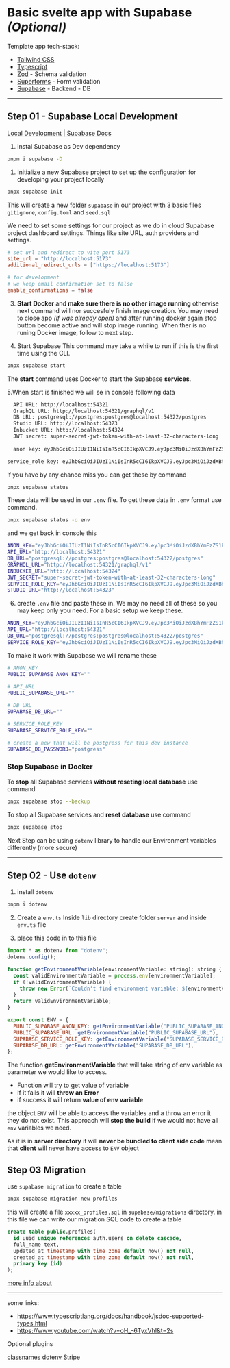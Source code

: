 # Basic svelte app with Supabase _(Optional)_

Template app tech-stack:

- [Tailwind CSS](https://tailwindcss.com/)
- [Typescript](https://www.typescriptlang.org/)
- [Zod](https://zod.dev/) - Schema validation
- [Superforms](https://superforms.rocks/) - Form validation
- [Supabase](https://supabase.com/docs) - Backend - DB

---

## Step 01 - Supabase Local Development

[Local Development | Supabase Docs](https://supabase.com/docs/guides/getting-started/local-development)

1. instal Subabase as Dev dependency

```bash
pnpm i supabase -D
```

1. Initialize a new Supabase project to set up the configuration for developing your project locally

```bash
pnpx supabase init
```

This will create a new folder `supabase` in our project with 3 basic files
`gitignore`, `config.toml` and `seed.sql`

We need to set some settings for our project as we do in cloud Supabase project dashboard settings. Things like site URL, auth providers and settings.

```toml
# set url and redirect to vite port 5173
site_url = "http://localhost:5173"
additional_redirect_urls = ["https://localhost:5173"]

# for development 
# we keep email confirmation set to false
enable_confirmations = false

```

3. **Start Docker** and **make sure there is no other image running** othervise next command will nor succesfuly finish image creation.
You may need to close app _(if was already open)_ and after running docker again stop button become active and will stop image running. When ther is no runing Docker image, follow to next step.

4. Start Supabase
 This command may take a while to run if this is the first time using the CLI.

```bash
pnpx supabase start
```

The **start** command uses Docker to start the Supabase **services**.

5.When start is finished we will se in console following data

```bash
  API URL: http://localhost:54321
  GraphQL URL: http://localhost:54321/graphql/v1
  DB URL: postgresql://postgres:postgres@localhost:54322/postgres
  Studio URL: http://localhost:54323
  Inbucket URL: http://localhost:54324
  JWT secret: super-secret-jwt-token-with-at-least-32-characters-long
  
  anon key: eyJhbGciOiJIUzI1NiIsInR5cCI6IkpXVCJ9.eyJpc3MiOiJzdXBhYmFzZS1kZW1vIiwicm9sZSI6ImFub24iLCJleHAiOjE5ODM4MTI5OTZ9.CRXP1A7WOeoJeXxjNni43kdQwgnWNReilDMblYTn_I0

service_role key: eyJhbGciOiJIUzI1NiIsInR5cCI6IkpXVCJ9.eyJpc3MiOiJzdXBhYmFzZS1kZW1vIiwicm9sZSI6InNlcnZpY2Vfcm9sZSIsImV4cCI6MTk4MzgxMjk5Nn0.EGIM96RAZx35lJzdJsyH-qQwv8Hdp7fsn3W0YpN81IU

```

if you have by any chance miss you can get these by command

```bash
pnpx supabase status
```

These data will be used in our `.env` file. To get these data in `.env` format use command.

```bash
pnpx supabase status -o env
```

and we get back in console this

```bash
ANON_KEY="eyJhbGciOiJIUzI1NiIsInR5cCI6IkpXVCJ9.eyJpc3MiOiJzdXBhYmFzZS1kZW1vIiwicm9sZSI6ImFub24iLCJleHAiOjE5ODM4MTI5OTZ9.CRXP1A7WOeoJeXxjNni43kdQwgnWNReilDMblYTn_I0"
API_URL="http://localhost:54321"
DB_URL="postgresql://postgres:postgres@localhost:54322/postgres"
GRAPHQL_URL="http://localhost:54321/graphql/v1"
INBUCKET_URL="http://localhost:54324"
JWT_SECRET="super-secret-jwt-token-with-at-least-32-characters-long"
SERVICE_ROLE_KEY="eyJhbGciOiJIUzI1NiIsInR5cCI6IkpXVCJ9.eyJpc3MiOiJzdXBhYmFzZS1kZW1vIiwicm9sZSI6InNlcnZpY2Vfcm9sZSIsImV4cCI6MTk4MzgxMjk5Nn0.EGIM96RAZx35lJzdJsyH-qQwv8Hdp7fsn3W0YpN81IU"
STUDIO_URL="http://localhost:54323"
```

6. create `.env` file and paste these in. We may no need all of these so you may keep only you need. For a basic setup we keep these.

```bash
ANON_KEY="eyJhbGciOiJIUzI1NiIsInR5cCI6IkpXVCJ9.eyJpc3MiOiJzdXBhYmFzZS1kZW1vIiwicm9sZSI6ImFub24iLCJleHAiOjE5ODM4MTI5OTZ9.CRXP1A7WOeoJeXxjNni43kdQwgnWNReilDMblYTn_I0"
API_URL="http://localhost:54321"
DB_URL="postgresql://postgres:postgres@localhost:54322/postgres"
SERVICE_ROLE_KEY="eyJhbGciOiJIUzI1NiIsInR5cCI6IkpXVCJ9.eyJpc3MiOiJzdXBhYmFzZS1kZW1vIiwicm9sZSI6InNlcnZpY2Vfcm9sZSIsImV4cCI6MTk4MzgxMjk5Nn0.EGIM96RAZx35lJzdJsyH-qQwv8Hdp7fsn3W0YpN81IU"
```

To make it work with Supabase we will rename these

```bash
# ANON_KEY
PUBLIC_SUPABASE_ANON_KEY=""

# API_URL
PUBLIC_SUPABASE_URL=""

# DB_URL
SUPABASE_DB_URL=""

# SERVICE_ROLE_KEY
SUPABASE_SERVICE_ROLE_KEY=""

# create a new that will be postgress for this dev instance 
SUPABASE_DB_PASSWORD="postgress"
```

### Stop Supabase in Docker

To **stop** all Supabase services **without reseting local database** use command

```bash
pnpx supabase stop --backup
```

To stop all Supabase services and **reset database** use command

```bash
pnpx supabase stop
```

Next Step can be using `dotenv` library to handle our Environment variables differently (more secure)

---

## Step 02 - Use `dotenv`

1. install `dotenv`

```bash
pnpm i dotenv
```

2. Create a `env.ts`
Inside `lib` directory create folder `server` and inside `env.ts` file

3. place this code in to this file

```js
import * as dotenv from "dotenv";
dotenv.config();

function getEnvironmentVariable(environmentVariable: string): string {
  const validEnvironmentVariable = process.env[environmentVariable];
  if (!validEnvironmentVariable) {
    throw new Error(`Couldn't find environment variable: ${environmentVariable}`);
  }
  return validEnvironmentVariable;
}

export const ENV = {
  PUBLIC_SUPABASE_ANON_KEY: getEnvironmentVariable("PUBLIC_SUPABASE_ANON_KEY"),
  PUBLIC_SUPABASE_URL: getEnvironmentVariable("PUBLIC_SUPABASE_URL"),
  SUPABASE_SERVICE_ROLE_KEY: getEnvironmentVariable("SUPABASE_SERVICE_ROLE_KEY"),
  SUPABASE_DB_URL: getEnvironmentVariable("SUPABASE_DB_URL"),
};

```

The function **getEnvironmentVariable** that will take string of env variable as parameter we would like to access.

- Function will try to get value of variable
- if it fails it will **throw an Error**
- if success it will return **value of env variable**

the object `ENV` will be able to access the variables and a throw an error it they do not exist. This approach will **stop the build** if we would not have all `env` variables we need.

As it is in **server directory** it will **never be bundled to client side code** mean that **client** will never have access to `ENV` object

## Step 03 Migration

use `supabase migration` to create a table


```bash
pnpx supabase migration new profiles
```
this will create a file `xxxxx_profiles.sql` in `supabase/migrations` directory. in this file we can write our migration SQL code to create a table

```sql
create table public.profiles(
  id uuid unique references auth.users on delete cascade,
  full_name text,
  updated_at timestamp with time zone default now() not null,
  created_at timestamp with time zone default now() not null,
  primary key (id)
);
```

[more info about  ](https://supabase.com/docs/guides/auth/managing-user-data)


---
some links:
<!-- - https://www.youtube.com/watch?v=ujbE0mzX-CU -->
- <https://www.typescriptlang.org/docs/handbook/jsdoc-supported-types.html>
- <https://www.youtube.com/watch?v=oH_-6TyxVhI&t=2s>

Optional plugins

[classnames](https://www.npmjs.com/package/classnames)
[dotenv](https://www.npmjs.com/package/dotenv)
[Stripe](https://stripe.com/docs/stripe-js/react)